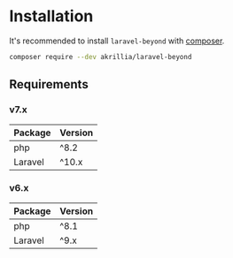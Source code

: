 # Installation
It's recommended to install `laravel-beyond` with [composer](https://composer.org).

```bash
composer require --dev akrillia/laravel-beyond
```

## Requirements

### v7.x
| Package | Version |
|---------|---------|
| php     | ^8.2    |
| Laravel | ^10.x   |

### v6.x
| Package | Version |
|---------|---------|
| php     | ^8.1    |
| Laravel | ^9.x    |